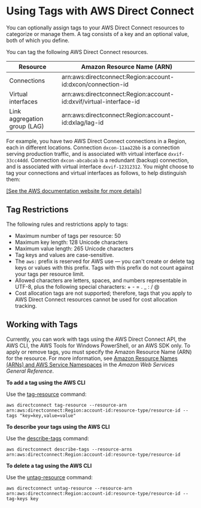 # Using Tags with AWS Direct Connect<a name="using-tags"></a>

You can optionally assign tags to your AWS Direct Connect resources to categorize or manage them\. A tag consists of a key and an optional value, both of which you define\. 

You can tag the following AWS Direct Connect resources\. 


| Resource | Amazon Resource Name \(ARN\) | 
| --- | --- | 
| Connections |  arn:aws:directconnect:Region:account\-id:dxcon/connection\-id  | 
| Virtual interfaces |  arn:aws:directconnect:Region:account\-id:dxvif/virtual\-interface\-id  | 
| Link aggregation group \(LAG\) |  arn:aws:directconnect:Region:account\-id:dxlag/lag\-id  | 

For example, you have two AWS Direct Connect connections in a Region, each in different locations\. Connection `dxcon-11aa22bb` is a connection serving production traffic, and is associated with virtual interface `dxvif-33cc44dd`\. Connection `dxcon-abcabcab` is a redundant \(backup\) connection, and is associated with virtual interface `dxvif-12312312`\. You might choose to tag your connections and virtual interfaces as follows, to help distinguish them:

[\[See the AWS documentation website for more details\]](http://docs.aws.amazon.com/directconnect/latest/UserGuide/using-tags.html)

## Tag Restrictions<a name="using-tags-restrictions"></a>

The following rules and restrictions apply to tags:
+ Maximum number of tags per resource: 50
+ Maximum key length: 128 Unicode characters
+ Maximum value length: 265 Unicode characters
+ Tag keys and values are case\-sensitive\.
+ The `aws:` prefix is reserved for AWS use — you can't create or delete tag keys or values with this prefix\. Tags with this prefix do not count against your tags per resource limit\.
+ Allowed characters are letters, spaces, and numbers representable in UTF\-8, plus the following special characters: \+ \- = \. \_ : / @
+ Cost allocation tags are not supported; therefore, tags that you apply to AWS Direct Connect resources cannot be used for cost allocation tracking\.

## Working with Tags<a name="working-with-tags"></a>

Currently, you can work with tags using the AWS Direct Connect API, the AWS CLI, the AWS Tools for Windows PowerShell, or an AWS SDK only\. To apply or remove tags, you must specify the Amazon Resource Name \(ARN\) for the resource\. For more information, see [Amazon Resource Names \(ARNs\) and AWS Service Namespaces](https://docs.aws.amazon.com/general/latest/gr/aws-arns-and-namespaces.html) in the *Amazon Web Services General Reference*\.

**To add a tag using the AWS CLI**

Use the [tag\-resource](https://docs.aws.amazon.com/cli/latest/reference/directconnect/tag-resource.html) command:

```
aws directconnect tag-resource --resource-arn arn:aws:directconnect:Region:account-id:resource-type/resource-id --tags "key=key,value=value"
```

**To describe your tags using the AWS CLI**

Use the [describe\-tags](https://docs.aws.amazon.com/cli/latest/reference/directconnect/describe-tags.html) command:

```
aws directconnect describe-tags --resource-arns arn:aws:directconnect:Region:account-id:resource-type/resource-id
```

**To delete a tag using the AWS CLI**

Use the [untag\-resource](https://docs.aws.amazon.com/cli/latest/reference/directconnect/untag-resource.html) command:

```
aws directconnect untag-resource --resource-arn arn:aws:directconnect:Region:account-id:resource-type/resource-id --tag-keys key
```